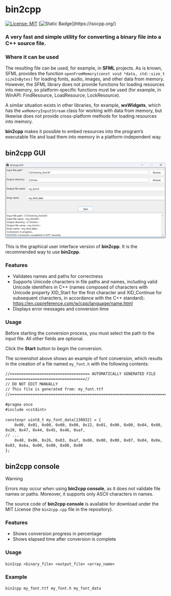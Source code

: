 # bin2cpp
[![License: MIT](https://img.shields.io/badge/license-MIT-blue.svg)](https://opensource.org/licenses/MIT)
[![Static Badge](https://img.shields.io/badge/C%2B%2B-11-blue?)](https://isocpp.org/)

### A very fast and simple utility for converting a binary file into a C++ source file.

### Where it can be used
The resulting file can be used, for example, in **SFML** projects. As is known, SFML provides the function `openFromMemory(const void *data, std::size_t sizeInBytes)` for loading fonts, audio, images,  and other data from memory. However, the SFML library does not provide functions for loading resources into memory, so platform-specific functions must be used (for example, in WinAPI: FindResource, LoadResource, LockResource).

A similar situation exists in other libraries, for example, **wxWidgets**, which has the `wxMemoryInputStream` class for working with data from memory, but likewise does not provide cross-platform methods for loading resources into memory.

**bin2cpp** makes it possible to embed resources into the program’s executable file and load them into memory in a platform-independent way.

## bin2cpp GUI
![alt text](https://github.com/RoyalXXX/bin2cpp/blob/main/_scr.png)

This is the graphical user interface version of **bin2cpp**. It is the recommended way to use **bin2cpp**.

### Features
- Validates names and paths for correctness
- Supports Unicode characters in file paths and names, including valid Unicode identifiers in C++ (names composed of characters with Unicode property XID_Start for the first character and XID_Continue for subsequent characters, in accordance with the C++ standard): https://en.cppreference.com/w/cpp/language/name.html
- Displays error messages and conversion time

### Usage

Before starting the conversion process, you must select the path to the input file. All other fields are optional.

Click the **Start** button to begin the conversion.

The screenshot above shows an example of font conversion, which results in the creation of a file named `my_font.h` with the following contents:

```
//=================================== AUTOMATICALLY GENERATED FILE ===================================//
// DO NOT EDIT MANUALLY
// This file is generated from: my_font.ttf
//====================================================================================================//

#pragma once
#include <cstdint>

constexpr uint8_t my_font_data[130832] = {
	0x00, 0x01, 0x00, 0x00, 0x00, 0x12, 0x01, 0x00, 0x00, 0x04, 0x00, 0x20, 0x47, 0x44, 0x45, 0x46, 0xaf,
// ...
	0x48, 0x06, 0x26, 0x03, 0xaf, 0x00, 0x00, 0x00, 0x07, 0x04, 0x0e, 0x03, 0x6a, 0x00, 0x00, 0x00, 0x00
};
```

## bin2cpp console

> [!WARNING]
> Errors may occur when using **bin2cpp console**, as it does not validate file names or paths. Moreover, it supports only ASCII characters in names.

The source code of **bin2cpp console** is available for download under the MIT License (the `bin2cpp.cpp` file in the repository).

### Features
- Shows conversion progress in percentage
- Shows elapsed time after conversion is complete

### Usage
`bin2cpp <binary_file> <output_file> <array_name>`

### Example
`bin2cpp my_font.ttf my_font.h my_font_data`




